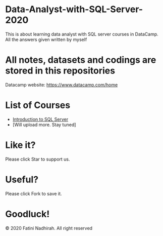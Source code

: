 # Data-Analyst-with-SQL-Server-2020
This is about learning data analyst with SQL server courses in DataCamp. All the answers given written by myself

# All notes, datasets and codings are stored in this repositories

Datacamp website: https://www.datacamp.com/home

# List of Courses
- [Introduction to SQL Server](https://github.com/FTiniNadhirah/Data-Analyst-with-SQL-Server-2020/tree/master/Introduction%20to%20SQL%20Server)
- [Will upload more. Stay tuned]
 # Like it? 
  Please click Star to support us.
  
 # Useful?
  Please click Fork to save it.
  
 # Goodluck!



© 2020 Fatini Nadhirah. All right reserved
